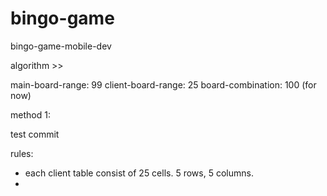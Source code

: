 # bingo-game
bingo-game-mobile-dev

algorithm  >>

main-board-range: 99
client-board-range: 25
board-combination: 100 (for now)

method 1:

test commit



rules:
- each client table consist of 25 cells. 5 rows, 5 columns.
- 
